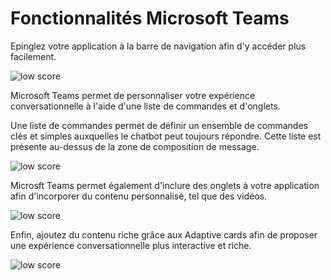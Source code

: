 **Fonctionnalités Microsoft Teams**
===========================

Epinglez votre application à la barre de navigation afin d'y accéder plus facilement.

<div class="image_center">
  <img :src="$withBase('/assets/img/fr/fonctionnalites_teams/features1.png')" alt="low score">
</div>


Microsoft Teams permet de personnaliser votre expérience conversationnelle à l'aide d'une liste de commandes et d'onglets.

Une liste de commandes permet de définir un ensemble de commandes clés et simples auxquelles le chatbot peut toujours répondre. Cette liste est présente au-dessus de la zone de composition de message.

<div class="image_center">
  <img :src="$withBase('/assets/img/fr/fonctionnalites_teams/features2.png')" alt="low score">
</div>


Microsft Teams permet également d'inclure des onglets à votre application afin d'incorporer du contenu personnalisé, tel que des vidéos.

<div class="image_center">
  <img :src="$withBase('/assets/img/fr/fonctionnalites_teams/features3.png')" alt="low score">
</div>


Enfin, ajoutez du contenu riche grâce aux Adaptive cards afin de proposer une expérience conversationnelle plus interactive et riche.

<div class="image_center">
  <img :src="$withBase('/assets/img/fr/fonctionnalites_teams/features4.png')" alt="low score">
</div>
